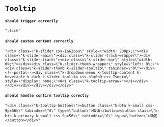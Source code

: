 # `Tooltip`

#### `should trigger correctly`

```
"click"
```

#### `should custom content correctly`

```
"<div class=\"k-slider css-1a62bpu\" style=\"width: 200px;\"><div class=\"k-slider-main\"><div class=\"k-slider-track-wrapper\"><div class=\"k-slider-track\"><div class=\"k-slider-bar\" style=\"width: 0%;\"></div><div class=\"k-slider-thumb-wrapper\" style=\"left: 0%;\"><div class=\"k-slider-thumb k-slider-tooltip\" tabindex=\"0\"></div><!--portal--><div class=\"k-dropdown-menu k-tooltip-content k-hoverable k-dark k-slider-tooltip css-o1x0o9 css-7sngro\" style=\"display: none;\">0<i class=\"k-tooltip-arrow\"></i></div></div></div></div></div></div>"
```

#### `should handle confirm tooltip corectly`

```
"<div class=\"k-tooltip-buttons\"><button class=\"k-btn k-small css-9px56k\" tabindex=\"0\" type=\"button\">取消</button><button class=\"k-btn k-primary k-small css-9px56k\" tabindex=\"0\" type=\"button\">确定</button></div>"
```

